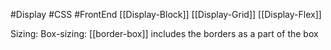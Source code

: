 #Display #CSS #FrontEnd
[[Display-Block]]
[[Display-Grid]]
[[Display-Flex]]


Sizing:
	Box-sizing: [[border-box]]
		includes the borders as a part of the box
		